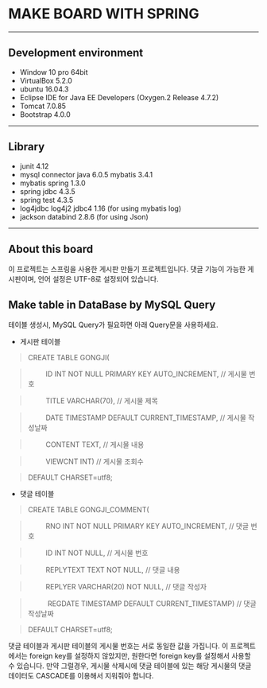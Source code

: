 **MAKE BOARD WITH SPRING**
==========================

----------

**Development environment**
---------------------------

 - Window 10 pro 64bit
 - VirtualBox 5.2.0
 - ubuntu 16.04.3
 - Eclipse IDE for Java EE Developers (Oxygen.2 Release 4.7.2)
 - Tomcat 7.0.85
 - Bootstrap 4.0.0

----------
**Library**
-----------

 - junit 4.12
 - mysql connector java 6.0.5 mybatis 3.4.1
 - mybatis spring 1.3.0
 - spring jdbc 4.3.5
 - spring test 4.3.5
 - log4jdbc log4j2 jdbc4 1.16 (for using mybatis log)
 - jackson databind 2.8.6 (for using Json)

----------

**About this board**
--------------------

이 프로젝트는 스프링을 사용한 게시판 만들기 프로젝트입니다. 댓글 기능이 가능한 게시판이며, 언어 설정은 UTF-8로 설정되어 있습니다.


Make table in DataBase by MySQL Query
--------------------

테이블 생성시, MySQL Query가 필요하면 아래 Query문을 사용하세요.

 - 게시판 테이블

> CREATE TABLE GONGJI( 

> &nbsp;&nbsp;&nbsp;&nbsp;&nbsp;&nbsp;&nbsp;&nbsp;&nbsp;ID INT NOT NULL PRIMARY KEY AUTO_INCREMENT,  // 게시물 번호

> &nbsp;&nbsp;&nbsp;&nbsp;&nbsp;&nbsp;&nbsp;&nbsp;&nbsp;TITLE VARCHAR(70), // 게시물 제목

> &nbsp;&nbsp;&nbsp;&nbsp;&nbsp;&nbsp;&nbsp;&nbsp;&nbsp;DATE TIMESTAMP DEFAULT CURRENT_TIMESTAMP, // 게시물 작성날짜

> &nbsp;&nbsp;&nbsp;&nbsp;&nbsp;&nbsp;&nbsp;&nbsp;&nbsp;CONTENT TEXT, // 게시물 내용

> &nbsp;&nbsp;&nbsp;&nbsp;&nbsp;&nbsp;&nbsp;&nbsp;&nbsp;VIEWCNT INT)  // 게시물 조회수

> DEFAULT CHARSET=utf8;

 - 댓글 테이블

>  CREATE TABLE GONGJI_COMMENT(

>  &nbsp;&nbsp;&nbsp;&nbsp;&nbsp;&nbsp;&nbsp;&nbsp;&nbsp;RNO INT NOT NULL PRIMARY KEY AUTO_INCREMENT, // 댓글 번호

>  &nbsp;&nbsp;&nbsp;&nbsp;&nbsp;&nbsp;&nbsp;&nbsp;&nbsp;ID INT NOT NULL, // 게시물 번호

>  &nbsp;&nbsp;&nbsp;&nbsp;&nbsp;&nbsp;&nbsp;&nbsp;&nbsp;REPLYTEXT TEXT NOT NULL, // 댓글 내용

>  &nbsp;&nbsp;&nbsp;&nbsp;&nbsp;&nbsp;&nbsp;&nbsp;&nbsp;REPLYER VARCHAR(20) NOT NULL, // 댓글 작성자

>  &nbsp;&nbsp;&nbsp;&nbsp;&nbsp;&nbsp;&nbsp;&nbsp;&nbsp;&nbsp;REGDATE TIMESTAMP DEFAULT CURRENT_TIMESTAMP) // 댓글 작성날짜

> DEFAULT CHARSET=utf8;


댓글 테이블과 게시판 테이블의 게시물 번호는 서로 동일한 값을 가집니다. 이 프로젝트에서는 foreign key를 설정하지 않았지만, 원한다면 foreign key를 설정해서 사용할 수 있습니다. 만약 그럴경우, 게시물 삭제시에 댓글 테이블에 있는 해당 게시물의 댓글 데이터도 CASCADE를 이용해서 지워줘야 합니다.
